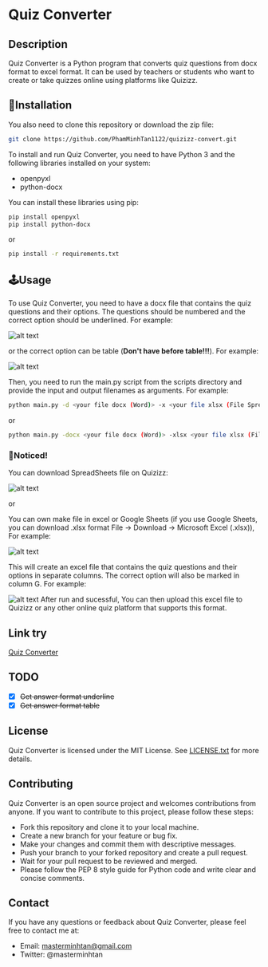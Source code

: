 # **Quiz Converter**

## **Description**

Quiz Converter is a Python program that converts quiz questions from docx format to excel format. It can be used by teachers or students who want to create or take quizzes online using platforms like Quizizz.

## **🎇Installation**

You also need to clone this repository or download the zip file:

```bash 
git clone https://github.com/PhamMinhTan1122/quizizz-convert.git
```


To install and run Quiz Converter, you need to have Python 3 and the following libraries installed on your system:

- openpyxl
- python-docx

You can install these libraries using pip:

```bash
pip install openpyxl
pip install python-docx
```
or

```bash
pip install -r requirements.txt
```

## **🕹Usage**
To use Quiz Converter, you need to have a docx file that contains the quiz questions and their options. The questions should be numbered and the correct option should be underlined. For example:

![alt text](https://raw.githubusercontent.com/PhamMinhTan1122/quizizz-convert/main/public/imgs/data-raw.png "Data-raw")

or the correct option can be table (**Don't have before table!!!**). For example:

![alt text](https://raw.githubusercontent.com/PhamMinhTan1122/quiz-converter/main/public/imgs/answer-table.png")

Then, you need to run the main.py script from the scripts directory and provide the input and output filenames as arguments. For example:

```bash
python main.py -d <your file docx (Word)> -x <your file xlsx (File SpreadSheets of Quizziz)>
```

or

```bash
python main.py -docx <your file docx (Word)> -xlsx <your file xlsx (File SpreadSheets of Quizziz)>
```

### 🚨Noticed!

You can download SpreadSheets file on Quizizz:

![alt text](https://raw.githubusercontent.com/PhamMinhTan1122/quizizz-convert/main/public/imgs/download-spreadsheets.png "SpreadSheets file")

or

You can own make file in excel or Google Sheets (if you use Google Sheets, you can download .xlsx format File -> Download -> Microsoft Excel (.xlsx)), For example:

![alt text](https://raw.githubusercontent.com/PhamMinhTan1122/quizizz-convert/main/public/imgs/excel_before.png "Excel before")

This will create an excel file that contains the quiz questions and their options in separate columns. The correct option will also be marked in column G. For example:

![alt text](https://raw.githubusercontent.com/PhamMinhTan1122/quizizz-convert/main/public/imgs/excel_after.png "Excel after")
After run and sucessful, You can then upload this excel file to Quizizz or any other online quiz platform that supports this format.
## Link try 
[Quiz Converter](https://quiz-convert-website.vercel.app)
## TODO
- [X] ~~Get answer format underline~~
- [X] ~~Get answer format table~~

## License
Quiz Converter is licensed under the MIT License. See [LICENSE.txt](https://raw.githubusercontent.com/PhamMinhTan1122/quizizz-convert/main/docs/LICENSE.txt) for more details.

## Contributing
Quiz Converter is an open source project and welcomes contributions from anyone. If you want to contribute to this project, please follow these steps:

- Fork this repository and clone it to your local machine.
- Create a new branch for your feature or bug fix.
- Make your changes and commit them with descriptive messages.
- Push your branch to your forked repository and create a pull request.
- Wait for your pull request to be reviewed and merged.
- Please follow the PEP 8 style guide for Python code and write clear and concise comments.

## Contact
If you have any questions or feedback about Quiz Converter, please feel free to contact me at:

- Email: masterminhtan@gmail.com
- Twitter: @masterminhtan
